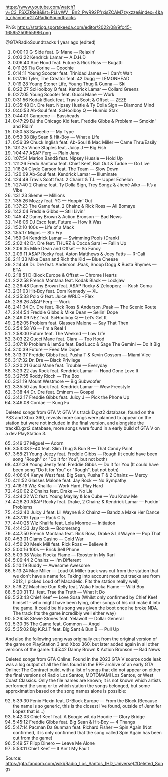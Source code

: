 https://www.youtube.com/watch?v=C3_FSXZtRe8&list=PLLvWV__Bn2_PwR92FfrxjsZCAM7zyxzze&index=4&ab_channel=GTARadioSoundtracks


PNG: https://staticg.sportskeeda.com/editor/2022/08/9fc45-16595250955986.png

@GTARadioSoundtracks
1 year ago (edited)
01. 0:00:10 G-Side feat. G-Mane — Relaxin'
02. 0:03:22 Kendrick Lamar — A.D.H.D
03. 0:06:40 Ace Hood feat. Future & Rick Ross — Bugatti
04. 0:11:26 Tia Corine — Coochie
05. 0:14:11 Young Scooter feat. Trinidad James — I Can't Wait
06. 0:17:16 Tyler, The Creator feat. 42 Dugg — LEMONHEAD
07. 0:19:28 Young Stoner Life, Young Thug & Gunna — Ski
08. 0:22:27 ScHoolboy Q feat. Kendrick Lamar — Collard Greens
09. 0:27:05 Young Scooter feat. Gucci Mane — Work
10. 0:31:56 Kodak Black feat. Travis Scott & Offset — ZEZE
11. 0:35:48 Dr. Dre feat. Nipsey Hustle & Ty Dolla Sign — Diamond Mind
12. 0:40:53 Ab-Soul feat. ScHoolboy Q — Hunnid Stax
13. 0:44:01 Gangrene — Bassheads
14. 0:47:29 BJ the Chicago Kid feat. Freddie Gibbs & Problem — Smokin' and Ridin'
15. 0:50:58 Saweetie — My Type
16. 0:53:38 Big Sean & Hit-Boy — What a Life
17. 0:56:39 Chuck Inglish feat. Ab-Soul & Mac Miller — Came Thru/Easily
18. 1:01:25 Vince Staples feat. Juicy J — Big Fish
19. 1:04:47 A$AP Ferg — Plain Jane
20. 1:07:54 Marion Band$ feat. Nipsey Hussle — Hold Up
21. 1:11:26 Fredo Santana feat. Chief Keef, Ball Out & Tadoe — Go Live
22. 1:16:24 Clyde Carson feat. The Team — Slow Down
23. 1:20:09 Ab-Soul feat. Kendrick Lamar — Illuminate
24. 1:24:49 Travis Scott feat. 2 Chainz & T.I. — Upper Echelon
25. 1:27:40 2 Chainz feat. Ty Dolla $ign, Trey Songz & Jhené Aiko — It’s a Vibe
26. 1:31:23 Skeme — Millions
27. 1:35:26 Mozzy feat. YG — Hoppin’ Out
28. 1:37:23 The Game feat. 2 Chainz & Rick Ross — Ali Bomaye
29. 1:42:04 Freddie Gibbs — Still Livin'
30. 1:45:42 Danny Brown & Action Bronson — Bad News
31. 1:48:06 DJ Esco feat. Future — How It Was
32. 1:52:10 100s — Life of a Mack
33. 1:55:17 Migos — Stir Fry
34. 1:59:04 Kendrick Lamar — Swimming Pools (Drank)
35. 2:02:42 Dr. Dre feat. THURZ & Cocoa Sarai — Fallin Up
36. 2:06:35 Mike Dean and Offset — So Fancy
37. 2:09:11 A$AP Rocky feat. Aston Matthews & Joey Fatts — R-Cali
38. 2:11:33 Mike Dean and Rich the Kid — Blue Cheese
39. 2:14:49 Dr. Dre feat. Anderson .Paak, Snoop Dogg & Busta Rhymes — ETA
40. 2:18:51 D-Block Europe & Offset — Chrome Hearts
41. 2:22:58 French Montana feat. Kodak Black — Lockjaw
42. 2:26:48 Danny Brown feat. A$AP Rocky & Zelooperz — Kush Coma
43. 2:31:03 Hit-Boy feat. Dom Kennedy — XL
44. 2:35:33 Polo G feat. Juice WRLD – Flex
45. 2:38:26 A$AP Ferg — Work
46. 2:41:34 Dr. Dre feat. Rick Ross & Anderson .Paak — The Scenic Route
47. 2:44:54 Freddie Gibbs & Mike Dean — Sellin' Dope
48. 2:49:09 NEZ feat. ScHoolboy Q — Let’s Get It
49. 2:52:05 Problem feat. Glasses Malone — Say That Then
50. 2:54:58 YG — I'm a Real 1
51. 2:58:00 Future feat. The Weeknd — Low Life
52. 3:03:22 Gucci Mane feat. Ciara — Too Hood 
53. 3:07:10 Problem & IamSu feat. Bad Lucc & Sage The Gemini — Do It Big
54. 3:10:39 Future — Feed Me Dope
55. 3:13:37 Freddie Gibbs feat. Pusha T & Kevin Cossom — Miami Vice
56. 3:17:32 Dr. Dre — Black Privilege
57. 3:20:21 Gucci Mane feat. Trouble — Everyday
58. 3:23:22 Jay Rock feat. Kendrick Lamar — Hood Gone Love It
59. 3:27:55 Roddy Ricch — The Box
60. 3:31:19 Mount Westmore — Big Subwoofer
61. 3:35:50 Jay Rock feat. Kendrick Lamar — Wow Freestyle
62. 3:38:44 Dr. Dre feat. Eminem — Gospel
63. 3:42:17 Freddie Gibbs feat. Juicy J — Pick the Phone Up
64. 3:46:08 Cordae — Kung Fu

Deleted songs from GTA V: 
GTA V's trackID.gxt2 database, found on the PS3 and Xbox 360, reveals more songs were planned to appear on the station but were not included in the final version, and alongside the trackID.gxt2 database, more songs were found in a early build of GTA V on a dev PlayStation 3.

65. 3:49:37 Miguel — Adorn
66. 3:53:08 E-40 feat. Slim Thug & Bun B — That Candy Paint
67. 3:58:21 Young Jeezy feat. Freddie Gibbs — Rough (It could have been song "Rough" or "Do It for You", but not both)
67. 4:01:39 Young Jeezy feat. Freddie Gibbs — Do It for You (It could have been song "Do It for You" or "Rough", but not both)
68. 4:06:04 Kanye West feat. Big Sean, Pusha T & 2 Chainz — Mercy
69. 4:11:52 Glasses Malone feat. Jay Rock — No Sympathy
70. 4:16:16 Wiz Khalifa — Work Hard, Play Hard
71. 4:20:02 2 Chainz feat. Drake — No Lie
72. 4:24:22 WC feat. Young Maylay & Ice Cube — You Know Me
73. 4:28:20 A$AP Rocky feat. Drake, 2 Chainz & Kendrick Lamar — Fuckin' Problems
74. 4:32:40 Juicy J feat. Lil Wayne & 2 Chainz — Bandz a Make Her Dance
75. 4:37:19 Tyga — Rack City
76. 4:40:25 Wiz Khalifa feat. Lola Monroe — Initiation
77. 4:44:33 Jay Rock — Boomerang
78. 4:47:50 French Montana feat. Rick Ross, Drake & Lil Wayne — Pop That
79. 4:53:01 Clams Casino — Cold War
80. 4:56:20 Meek Mill feat. Rick Ross — Believe It
81. 5:00:16 100s — Brick $ell Phone
82. 5:03:38 Waka Flocka Flame — Rooster in My Rari
83. 5:06:44 2 Chainz — I'm Different
84. 5:10:19 Buddy — Awesome Awesome
85. 5:13:24 Mac Miller — Loud (A Miller track was cut from the station that we don't have a name for. Taking into account most cut tracks are from 2012, I picked Loud off Macadelic. Fits the station really well)
86. 5:16:22 Machine Gun Kelly feat. Waka Flocka Flame — Wild Boy
87. 5:20:31 T.I. feat. Trae tha Truth — What It Do
88. 5:23:43 Chief Keef — Love Sosa (Whilst only confirmed by Chief Keef himself - who might have been lying, other songs of his did make it into the game. It could be his song was given the boot once he broke NDA. The track fits the game incredibly well either way)
89. 5:26:58 Stevie Stones feat. Yelawolf — Dollar General
90. 5:30:35 The Game feat. Common — Angel
91. 5:35:02 Big K.R.I.T feat. Big Sant & Bun B — Pull Up

And also the following song was originally cut from the original version of the game on PlayStation 3 and Xbox 360, but later added again in all other versions of the game:
1:45:42 Danny Brown & Action Bronson — Bad News

Deleted songs from GTA Online:
Found in the 2023 GTA V source code leak was a log output of all the files found in the RPF archive of an early GTA Online: The Contract build, with a list of songs that did not appear on either the final versions of Radio Los Santos, MOTOMAMI Los Santos, or West Coast Classics. Only the file names are known; it is not known which artists performed the song or to which station the songs belonged, but some approximation based on the song names alone is possible:

92. 5:39:30 Fenix Flexin feat. D-Block Europe — From the Block (Because the name is so generic, this is the closest I've found, outside of Jennifer Lopez that is...)
93. 5:42:03 Chief Keef feat. A Boogie wit da Hoodie — Glory Bridge
94. 5:45:12 Freddie Gibbs feat. Big Sean & Hit-Boy — 4 Thangs
95. 5:47:14 Pacman Da Gunman feat. Richard Fisher — Spin Again (Not confirmed, it is only confirmed that the song called Spin Again has been cut from the game)
96. 5:49:57 Flipp Dinero — Leave Me Alone
97. 5:53:11 Chief Keef — It Ain't My Fault

Source: https://gta.fandom.com/wiki/Radio_Los_Santos_(HD_Universe)#Deleted_Songs